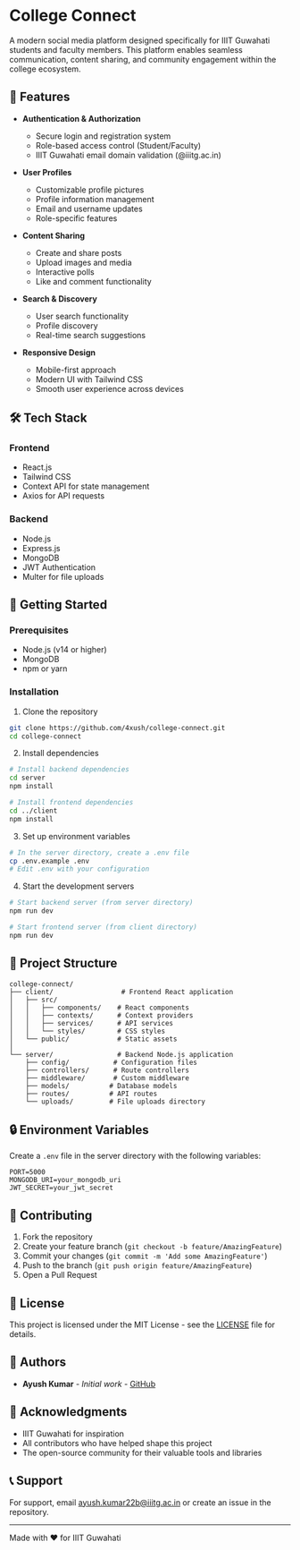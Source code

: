 # College Connect

A modern social media platform designed specifically for IIIT Guwahati students and faculty members. This platform enables seamless communication, content sharing, and community engagement within the college ecosystem.

## 🌟 Features

- **Authentication & Authorization**
  - Secure login and registration system
  - Role-based access control (Student/Faculty)
  - IIIT Guwahati email domain validation (@iiitg.ac.in)

- **User Profiles**
  - Customizable profile pictures
  - Profile information management
  - Email and username updates
  - Role-specific features

- **Content Sharing**
  - Create and share posts
  - Upload images and media
  - Interactive polls
  - Like and comment functionality

- **Search & Discovery**
  - User search functionality
  - Profile discovery
  - Real-time search suggestions

- **Responsive Design**
  - Mobile-first approach
  - Modern UI with Tailwind CSS
  - Smooth user experience across devices

## 🛠️ Tech Stack

### Frontend
- React.js
- Tailwind CSS
- Context API for state management
- Axios for API requests

### Backend
- Node.js
- Express.js
- MongoDB
- JWT Authentication
- Multer for file uploads

## 🚀 Getting Started

### Prerequisites
- Node.js (v14 or higher)
- MongoDB
- npm or yarn

### Installation

1. Clone the repository
```bash
git clone https://github.com/4xush/college-connect.git
cd college-connect
```

2. Install dependencies
```bash
# Install backend dependencies
cd server
npm install

# Install frontend dependencies
cd ../client
npm install
```

3. Set up environment variables
```bash
# In the server directory, create a .env file
cp .env.example .env
# Edit .env with your configuration
```

4. Start the development servers
```bash
# Start backend server (from server directory)
npm run dev

# Start frontend server (from client directory)
npm run dev
```

## 📁 Project Structure

```
college-connect/
├── client/                 # Frontend React application
│   ├── src/
│   │   ├── components/    # React components
│   │   ├── contexts/      # Context providers
│   │   ├── services/      # API services
│   │   └── styles/        # CSS styles
│   └── public/            # Static assets
│
└── server/                # Backend Node.js application
    ├── config/           # Configuration files
    ├── controllers/      # Route controllers
    ├── middleware/       # Custom middleware
    ├── models/          # Database models
    ├── routes/          # API routes
    └── uploads/         # File uploads directory
```

## 🔒 Environment Variables

Create a `.env` file in the server directory with the following variables:

```env
PORT=5000
MONGODB_URI=your_mongodb_uri
JWT_SECRET=your_jwt_secret
```

## 🤝 Contributing

1. Fork the repository
2. Create your feature branch (`git checkout -b feature/AmazingFeature`)
3. Commit your changes (`git commit -m 'Add some AmazingFeature'`)
4. Push to the branch (`git push origin feature/AmazingFeature`)
5. Open a Pull Request

## 📝 License

This project is licensed under the MIT License - see the [LICENSE](LICENSE) file for details.

## 👥 Authors

- **Ayush Kumar** - *Initial work* - [GitHub](https://github.com/4xush)

## 🙏 Acknowledgments

- IIIT Guwahati for inspiration
- All contributors who have helped shape this project
- The open-source community for their valuable tools and libraries

## 📞 Support

For support, email ayush.kumar22b@iiitg.ac.in or create an issue in the repository.

---

Made with ❤️ for IIIT Guwahati 